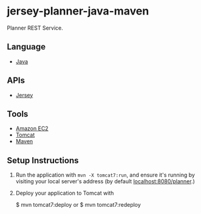 jersey-planner-java-maven
=============================================

Planner REST Service.

## Language
- [Java][1]

## APIs
- [Jersey][2]

## Tools
- [Amazon EC2][3]
- [Tomcat][4]
- [Maven][5]

## Setup Instructions

1. Run the application with `mvn -X tomcat7:run`, and ensure it's
   running by visiting your local server's address (by default
   [localhost:8080/planner][6].)

1. Deploy your application to Tomcat with

   $ mvn tomcat7:deploy or $ mvn tomcat7:redeploy

[1]: http://java.com/en/
[2]: https://jersey.java.net/
[3]: https://aws.amazon.com/ec2
[4]: http://tomcat.apache.org/
[5]: https://maven.apache.org/
[6]: https://localhost:8080/planner
